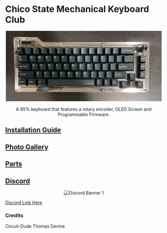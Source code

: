 # Chico State Mechanical Keyboard Club
  

<p align = "center">
    <img src="Docs/Images/cmkc-keyboard1.jpg" width="500">
</p>

<p align = "center">
    A 65% keyboard that features a rotary encoder, OLED Screen and Programmable Firmware.
</p>

## [Installation Guide](Docs/)
## [Photo Gallery](Photos/)
## [Parts](Docs/)
## [Discord](https://discord.gg/PEPvhkmjvg)
  
<p align = "center">
    <img src="https://discordapp.com/api/guilds/1065358556045529160/widget.png?style=banner1" alt="Discord Banner 1"/>
</p>

[Discord Link Here](https://discord.gg/PEPvhkmjvg)

### Credits

Circuit-Dude
Thomas Devine 

